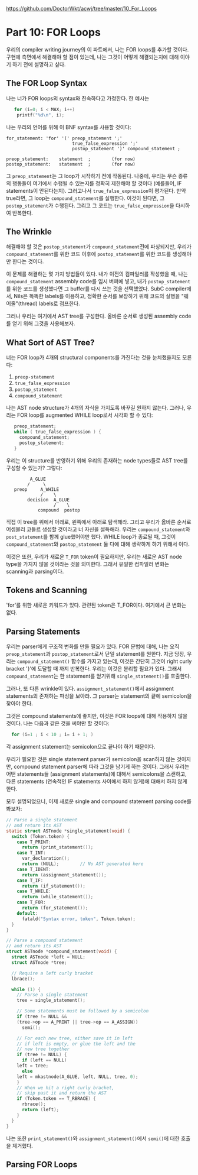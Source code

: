 https://github.com/DoctorWkt/acwj/tree/master/10_For_Loops

# Part 10: FOR Loops

우리의 compiler writing journey의 이 파트에서, 나는 FOR loops를 추가할 것이다. 구현에 측면에서 해결해야 할 점이 있는데, 나는 그것이 어떻게 해결되는지에 대해 이야기 하기 전에 설명하고 싶다.



## The FOR Loop Syntax

나는 너가 FOR loops의 syntax와 친숙하다고 가정한다. 한 예시는

```c
   for (i=0; i < MAX; i++)
    printf("%d\n", i);
```

나는 우리의 언어를 위해 이 BNF syntax를 사용할 것이다:

```BNF
for_statement: 'for' '(' preop_statement ';'
						 true_false_expression ';'
						 postop_statement ')' compound_statement ;

preop_statement:	statement  ;		(for now)
postop_statement:	statement  ;		(for now)
```

그 `preop_statement`는 그 loop가 시작하기 전에 작동된다. 나중에, 우리는 무슨 종류의 행동들이 여기에서 수행될 수 있는지를 정확히 제한해야 할 것이다 (예를들어, IF statements이 안된다는지). 그러고나서 `true_false_expression`이 평가된다. 만약 true라면, 그 loop는 `compound_statement`를 실행한다. 이것이 된다면, 그 `postop_statement`가 수행된다. 그리고 그 코드는 `true_false_expression`을 다시하여 반복한다.



## The Wrinkle

해결해야 할 것은 `postop_statement`가 `compound_statement`전에 파싱되지만, 우리가 `compound_statement`를 위한 코드 이후에 `postop_statement`를 위한 코드를 생성해야만 한다는 것이다.

이 문제를 해결하는 몇 가지 방법들이 있다. 내가 이전의 컴파일러를 작성했을 때, 나는 `compound_statement` assembly code를 임시 버퍼에 넣고, 내가 `postop_statement`를 위한 코드를 생성했다면 그 buffer를 다시 쓰는 것을 선택했었다. SubC compiler에서, Nils은 똑똑한 labels를 이용하고, 정확한 순서를 보장하기 위해 코드의 실행을 "꿰어줄"(thread) labels로 점프한다.

그러나 우리는 여기에서 AST tree를 구성한다. 올바른 순서로 생성된 assembly code를 얻기 위해 그것을 사용해보자.



## What Sort of AST Tree?

너는 FOR loop가 4개의 structural components를 가진다는 것을 눈치챘을지도 모른다:

1. `preop-statement`
2. `true_false_expression`
3. `postop_statement`
4. `compound_statement`

나는 AST node structure가 4개의 자식을 가지도록 바꾸길 원하지 않는다.  그러나, 우리는 FOR loop를 augmented WHILE loop로서 시각화 할 수 있다:

```c
   preop_statement;
   while ( true_false_expression ) {
     compound_statement;
     postop_statement;
   }
```

우리는 이 structure를 반영하기 위해 우리의 존재하는 node types들로 AST tree를 구성할 수 있는가? 그렇다:

```
         A_GLUE
        /     \
   preop     A_WHILE
             /    \
        decision  A_GLUE
                  /    \
            compound  postop
```

직접 이 tree를 위에서 아래로, 왼쪽에서 아래로 탐색해라. 그리고 우리가 옳바른 순서로 어셈블리 코들르 생성할 것이라고 너 자신을 설득해라. 우리는 `compound_statement`와 `post_statement`를 함께 glue했어야만 했다. WHILE loop가 종료될 때, 그것이 `compound_statement`와 `postop_statement` 둘 다에 대해 생략하게 하기 위해서 이다.

이것은 또한, 우리가 새로운 `T_FOR` token이 필요하지만, 우리는 새로운 AST node type을 가지지 않을 것이라는 것을 의미한다. 그래서 유일한 컴파일러 변화는 scanning과 parsing이다.



## Tokens and Scanning

'for'를 위한 새로운 키워드가 있다. 관련된 token은 T_FOR이다. 여기에서 큰 변화는 없다.



## Parsing Statements

우리는 parser에게 구조적 변화를 만들 필요가 있다. FOR 문법에 대해, 나는 오직 `preop_statement`과 `postop_statement`로서 단일 statement를 원한다. 지금 당장, 우리는 `compound_statement()` 함수를 가지고 있는데, 이것은 간단히 그것이 right curly bracket '}'에 도달할 때 까지 반복한다. 우리는 이것은 분리할 필요가 있다. 그래서 `compound_statement`는 한 statement를 얻기위해 `single_statement()`를 호출한다.

그러나, 또 다른 wrinkle이 있다. `assignment_statement()`에서 assignment statements의 존재하는 파싱을 보아라. 그 parser는 statement의 끝에 semicolon을 찾아야 한다.

그것은 compound statements에 좋지만, 이것은 FOR loops에 대해 작용하지 않을 것이다. 나는 다음과 같은 것을 써야만 할 것이다:

```c
  for (i=1 ; i < 10 ; i= i + 1; )
```

각 assignment statement는 semicolon으로 끝나야 하기 때문이다.

우리가 필요한 것은 single statement parser가 semicolon을 scan하지 않는 것이지만, compound statement parser에 따라 그것을 남기게 하는 것이다. 그래서 우리는 어떤 statements들 (assignment statements)에 대해서 semicolons을 스캔하고, 다른 statements (연속적인 IF statements 사이에서 하지 않게)에 대해서 하지 않게 한다.

모두 설명되었으니, 이제 새로운 single and compound statement parsing code를 봐보자:

```c
// Parse a single statement
// and return its AST
static struct ASTnode *single_statement(void) {
  switch (Token.token) {
    case T_PRINT:
      return (print_statement());
    case T_INT:
      var_declaration();
      return (NULL);		// No AST generated here
    case T_IDENT:
      return (assignment_statement());
    case T_IF:
      return (if_statement());
    case T_WHILE:
      return (while_statement());
    case T_FOR:
      return (for_statement());
    default:
      fatald("Syntax error, token", Token.token);
  }
}

// Parse a compound statement
// and return its AST
struct ASTnode *compound_statement(void) {
  struct ASTnode *left = NULL;
  struct ASTnode *tree;

  // Require a left curly bracket
  lbrace();

  while (1) {
    // Parse a single statement
    tree = single_statement();

    // Some statements must be followed by a semicolon
    if (tree != NULL &&
	(tree->op == A_PRINT || tree->op == A_ASSIGN))
      semi();

    // For each new tree, either save it in left
    // if left is empty, or glue the left and the
    // new tree together
    if (tree != NULL) {
      if (left == NULL)
	left = tree;
      else
	left = mkastnode(A_GLUE, left, NULL, tree, 0);
    }
    // When we hit a right curly bracket,
    // skip past it and return the AST
    if (Token.token == T_RBRACE) {
      rbrace();
      return (left);
    }
  }
}
```

나는 또한 `print_statement()`와 `assignment_statement()`에서 `semi()`에 대한 호출을 제거했다.



## Parsing FOR Loops





































